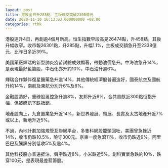```yaml
---
layout: post
title: 港股全日升285點　主板成交突破2300億元
date: 2020-11-10 16:13:03.000000000 +08:00
categories: rthk
---
```


港股連升4日，再創逾4個月新高。恒生指數早段高見26474點，升458點，其後升幅收窄。收市報26301點，升285點，升幅1.1%，主板成交額急升至2338億元，比昨日多近39%。

美國藥廠輝瑞的新型肺炎疫苗試驗成效顯著，帶動油價急升。中海油急升14%，是表現最好藍籌股，中石化亦升約10%，中石油升逾6%。

輝瑞合作夥伴復星醫藥急升逾14%，其他傳統經濟股普遍造好，國泰航空及國航升約14%，南航及東航分別升6%及8%。

金融股造好，重磅股滙控急升逾8%，友邦升近6%，合共貢獻近300點恒指升幅，但被騰訊下跌抵銷。

地產股向上，九倉置業急升近14%，新世界發展、領展、長實及太古地產升近7%或以上，新地升近5%。

不過，內地計劃加強規管互聯網平台，多隻科網股龍頭回吐，美團曾急挫近14%，收市仍跌10.5%，險守300元。京東一度急瀉11%，收市仍跌近9%。阿里巴巴及騰訊分別低收5%及逾4%。

其他科技股亦普遍捱沽，舜宇跌近8%，小米跌近5%。創科實業急跌約10%，跌穿100元，是表現最差藍籌股。
